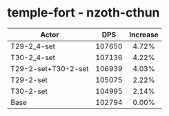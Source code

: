 # temple-fort - nzoth-cthun
| Actor | DPS | Increase |
|---|:---:|:---:|
|T29-2_4-set|107650|4.72%|
|T30-2_4-set|107136|4.22%|
|T29-2-set+T30-2-set|106939|4.03%|
|T29-2-set|105075|2.22%|
|T30-2-set|104995|2.14%|
|Base|102794|0.00%|
